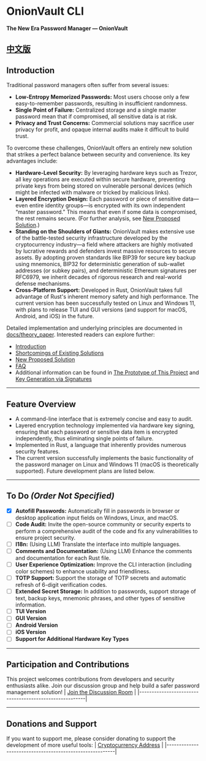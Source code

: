 # OnionVault CLI

**The New Era Password Manager — OnionVault**

[中文版](docs/theory_paper/zh/README.md)
---

## Introduction

Traditional password managers often suffer from several issues:
- **Low-Entropy Memorized Passwords:** Most users choose only a few easy-to-remember passwords, resulting in insufficient randomness.
- **Single Point of Failure:** Centralized storage and a single master password mean that if compromised, all sensitive data is at risk.
- **Privacy and Trust Concerns:** Commercial solutions may sacrifice user privacy for profit, and opaque internal audits make it difficult to build trust.

To overcome these challenges, OnionVault offers an entirely new solution that strikes a perfect balance between security and convenience. Its key advantages include:

- **Hardware-Level Security:** By leveraging hardware keys such as Trezor, all key operations are executed within secure hardware, preventing private keys from being stored on vulnerable personal devices (which might be infected with malware or tricked by malicious links).
- **Layered Encryption Design:** Each password or piece of sensitive data—even entire identity groups—is encrypted with its own independent “master password.” This means that even if some data is compromised, the rest remains secure. (For further analysis, see [New Proposed Solution](docs/theory_paper/en/02_proposed_solution.md).)
- **Standing on the Shoulders of Giants:** OnionVault makes extensive use of the battle-tested security infrastructure developed by the cryptocurrency industry—a field where attackers are highly motivated by lucrative rewards and defenders invest massive resources to secure assets. By adopting proven standards like BIP39 for secure key backup using mnemonics, BIP32 for deterministic generation of sub-wallet addresses (or subkey pairs), and deterministic Ethereum signatures per RFC6979, we inherit decades of rigorous research and real-world defense mechanisms.
- **Cross-Platform Support:** Developed in Rust, OnionVault takes full advantage of Rust's inherent memory safety and high performance. The current version has been successfully tested on Linux and Windows 11, with plans to release TUI and GUI versions (and support for macOS, Android, and iOS) in the future.

Detailed implementation and underlying principles are documented in [docs/theory_paper](docs/theory_paper). Interested readers can explore further:
- [Introduction](docs/theory_paper/en/00_introduction.md)
- [Shortcomings of Existing Solutions](docs/theory_paper/en/01_existing_solutions.md)
- [New Proposed Solution](docs/theory_paper/en/02_proposed_solution.md)
- [FAQ](docs/theory_paper/en/03_appendix_faq.md)
- Additional information can be found in [The Prototype of This Project](docs/theory_paper/en/article.md) and [Key Generation via Signatures](docs/theory_paper/en/signature_to_keys.md)

---

## Feature Overview

- A command-line interface that is extremely concise and easy to audit.
- Layered encryption technology implemented via hardware key signing, ensuring that each password or sensitive data item is encrypted independently, thus eliminating single points of failure.
- Implemented in Rust, a language that inherently provides numerous security features.
- The current version successfully implements the basic functionality of the password manager on Linux and Windows 11 (macOS is theoretically supported). Future development plans are listed below.

---

## To Do *(Order Not Specified)*

* [x] **Autofill Passwords:** Automatically fill in passwords in browser or desktop application input fields on Windows, Linux, and macOS.
* [ ] **Code Audit:** Invite the open-source community or security experts to perform a comprehensive audit of the code and fix any vulnerabilities to ensure project security.
* [ ] **I18n:** (Using LLM) Translate the interface into multiple languages.
* [ ] **Comments and Documentation:** (Using LLM) Enhance the comments and documentation for each Rust file.
* [ ] **User Experience Optimization:** Improve the CLI interaction (including color schemes) to enhance usability and friendliness.
* [ ] **TOTP Support:** Support the storage of TOTP secrets and automatic refresh of 6-digit verification codes.
* [ ] **Extended Secret Storage:** In addition to passwords, support storage of text, backup keys, mnemonic phrases, and other types of sensitive information.
* [ ] **TUI Version**
* [ ] **GUI Version**
* [ ] **Android Version**
* [ ] **iOS Version**
* [ ] **Support for Additional Hardware Key Types**

---

## Participation and Contributions

This project welcomes contributions from developers and security enthusiasts alike. Join our discussion group and help build a safer password management solution!
| [Join the Discussion Room](https://matrix.to/#/#onionvault:matrix.org) |
|--------------------------------------------------------|

---

## Donations and Support

If you want to support me, please consider donating to support the development of more useful tools:
| [Cryptocurrency Address](https://etherscan.io/verifySig/263386) |
|---------------------------------------------------------|
